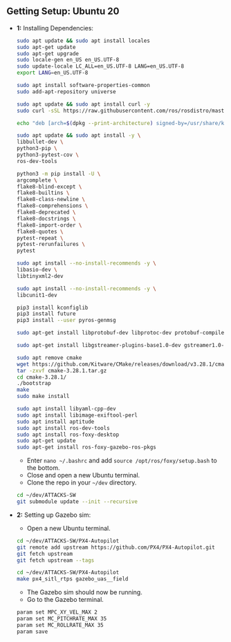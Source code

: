 ## Getting Setup: Ubuntu 20

- **1:** Installing Dependencies:
    ```bash
    sudo apt update && sudo apt install locales
    sudo apt-get update
    sudo apt-get upgrade
    sudo locale-gen en_US en_US.UTF-8
    sudo update-locale LC_ALL=en_US.UTF-8 LANG=en_US.UTF-8
    export LANG=en_US.UTF-8
    ```
    ```bash
    sudo apt install software-properties-common
    sudo add-apt-repository universe
    ```
    ```bash
    sudo apt update && sudo apt install curl -y
    sudo curl -sSL https://raw.githubusercontent.com/ros/rosdistro/master/ros.key -o /usr/share/keyrings/ros-archive-keyring.gpg
    ```
    ```bash
    echo "deb [arch=$(dpkg --print-architecture) signed-by=/usr/share/keyrings/ros-archive-keyring.gpg] http://packages.ros.org/ros2/ubuntu $(. /etc/os-release && echo $UBUNTU_CODENAME) main" | sudo tee /etc/apt/sources.list.d/ros2.list > /dev/null
    ```
    ```bash
    sudo apt update && sudo apt install -y \
    libbullet-dev \
    python3-pip \
    python3-pytest-cov \
    ros-dev-tools
    ```
    ```bash
    python3 -m pip install -U \
    argcomplete \
    flake8-blind-except \
    flake8-builtins \
    flake8-class-newline \
    flake8-comprehensions \
    flake8-deprecated \
    flake8-docstrings \
    flake8-import-order \
    flake8-quotes \
    pytest-repeat \
    pytest-rerunfailures \
    pytest
    ```
    
    ```bash
    sudo apt install --no-install-recommends -y \
    libasio-dev \
    libtinyxml2-dev
    ```
    ```bash
    sudo apt install --no-install-recommends -y \
    libcunit1-dev
    ```
    ```bash
    pip3 install kconfiglib
    pip3 install future
    pip3 install --user pyros-genmsg
    ```
    ```bash
    sudo apt-get install libprotobuf-dev libprotoc-dev protobuf-compiler libeigen3-dev libxml2-utils python3-rospkg python3-jinja2
    ```
    ```bash
    sudo apt-get install libgstreamer-plugins-base1.0-dev gstreamer1.0-plugins-bad gstreamer1.0-plugins-base gstreamer1.0-plugins-good gstreamer1.0-plugins-ugly -y
    ```
    ```bash
    sudo apt remove cmake
    wget https://github.com/Kitware/CMake/releases/download/v3.28.1/cmake-3.28.1.tar.gz
    tar -zxvf cmake-3.28.1.tar.gz
    cd cmake-3.28.1/
    ./bootstrap
    make
    sudo make install
    ```
    ```bash
    sudo apt install libyaml-cpp-dev
    sudo apt install libimage-exiftool-perl
    sudo apt install aptitude
    sudo apt install ros-dev-tools
    sudo apt install ros-foxy-desktop
    sudo apt-get update
    sudo apt-get install ros-foxy-gazebo-ros-pkgs
    ```

    - Enter `nano ~/.bashrc` and add `source /opt/ros/foxy/setup.bash` to the bottom.
    - Close and open a new Ubuntu terminal.
    - Clone the repo in your `~/dev` directory.
    ```bash
    cd ~/dev/ATTACKS-SW
    git submodule update --init --recursive
    ```

- **2:** Setting up Gazebo sim:
    - Open a new Ubuntu terminal.

    ```bash
    cd ~/dev/ATTACKS-SW/PX4-Autopilot
    git remote add upstream https://github.com/PX4/PX4-Autopilot.git
    git fetch upstream
    git fetch upstream --tags
    ```

    ```bash
    cd ~/dev/ATTACKS-SW/PX4-Autopilot
    make px4_sitl_rtps gazebo_uas__field
    ```

    - The Gazebo sim should now be running.
    - Go to the Gazebo terminal.

    ```bash
    param set MPC_XY_VEL_MAX 2
    param set MC_PITCHRATE_MAX 35
    param set MC_ROLLRATE_MAX 35
    param save
    ```

